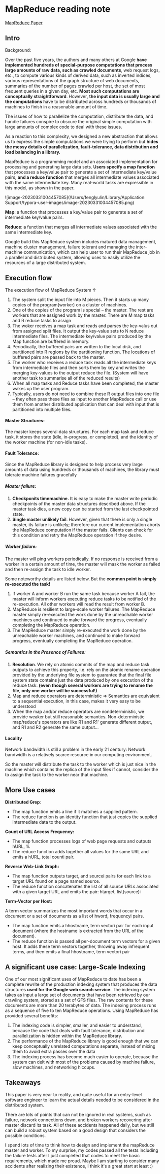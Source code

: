 

# MapReduce reading note

[MapReduce Paper](http://static.googleusercontent.com/media/research.google.com/en//archive/mapreduce-osdi04.pdf)

## Intro

Background:

Over the past five years, the authors and many others at Google **have implemented hundreds of special-purpose computations that process large amounts of raw data, such as crawled documents**, web request logs, etc., to compute various kinds of derived data, such as inverted indices, various representations of the graph structure of web documents, summaries of the number of pages crawled per host, the set of most frequent queries in a given day, etc. **Most such computations are conceptually straightforward**. However, **the input data is usually large and the computations** have to be distributed across hundreds or thousands of machines to finish in a reasonable amount of time. 

The issues of how to parallelize the computation, distribute the data, and handle failures conspire to obscure the original simple computation with large amounts of complex code to deal with these issues.

As a reaction to this complexity, we designed a new abstraction that allows us to express the simple computations we were trying to perform but **hides the messy details of parallelization, fault-tolerance, data distribution and load balancing in a library.**

MapReduce is a programming model and an associated implementation for processing and generating large data sets. **Users specify a map function** that processes a key/value pair to generate a set of intermediate key/value pairs, **and a reduce function** that merges all intermediate values associated with the same intermediate key. Many real-world tasks are expressible in this model, as shown in the paper.

![image-20230331004457085](/Users/fenglyulin/Library/Application Support/typora-user-images/image-20230331004457085.png)

**Map**: a function that processes a key/value pair to generate a set of intermediate key/value pairs.

**Reduce**: a function that merges all intermediate values associated with the same intermediate key.

Google build this MapReduce system includes matured data management, machine cluster management, failure tolerant and managing the inter-machine communication, which can help user to run their MapReduce job in a parallel and distributed system, allowing uses to easily utilize the resources of a large distributed system.

## Execution flow



The execution flow of MapReduce System ↑

1. The system split the input file into M pieces. Then it starts up many copies of the program(worker) on a cluster of machines.
2. One of the copies of the program is special – the master. The rest are workers that are assigned work by the master. There are M map tasks and R reduce tasks to assign
3. The woker receives a map task and reads and parses the key-valus out from assigned split files. It output the key-value sets to N reduce intermediate files. The intermediate key/value pairs produced by the Map function are buffered in memory.
4. Periodically, the buffered pairs are written to the local disk, and partitioned into R regions by the partitioning function. The locations of buffered pairs are passed back to the master.
5. The worker who receives a reduce task reads all the intermediate keys from intermediate files and then sorts them by key and writes the merging key-values to the output reduce the file. (System will have another task to summarise all of the reduced results)
6. When all map tasks and Reduce tasks have been completed, the master wakes up the user program.
7. Typically, users do not need to combine these R output files into one file – they often pass these files as input to another MapReduce call or use them from another distributed application that can deal with input that is partitioned into multiple files.

#### **Master Structures:**

The master keeps several data structures. For each map task and reduce task, it stores the state (idle, in-progress, or completed), and the identity of the worker machine (for non-idle tasks).

#### **Fault Tolerance:**

Since the MapReduce library is designed to help process very large amounts of data using hundreds or thousands of machines, the library must tolerate machine failures gracefully

##### **Master failure:** 

1. **Checkponits timemachine.** It is easy to make the master write periodic checkpoints of the master data structures described above. If the master task dies, a new copy can be started from the last checkpointed state. 
2. **Single master unlikely fail**. However, given that there is only a single master, its failure is unlikely; therefore our current implementation aborts the MapReduce computation if the master fails. Clients can check for this condition and retry the MapReduce operation if they desire.

##### **Worker failure:** 

The master will ping workers periodically. If no response is received from a worker in a certain amount of time, the master will mask the worker as failed and then re-assign the task to idle worker. 

Some noteworthy details are listed below. But the **common point is simply re-executed the task!** 

1. If worker A and worker B run the same task because worker A fail, the master will inform workers executing reduce tasks to be notified of the re-execution. All other workers will read the result from worker B.
2. MapReduce is resilient to large-scale worker failures. The MapReduce master simply re-executed the work done by the unreachable worker machines and continued to make forward the progress, eventually completing the MapReduce operation.
3. The MapReduce master simply re-executed the work done by the unreachable worker machines, and continued to make forward progress, eventually completing the MapReduce operation.

##### **Semantics in the Presence of Failures:**

1. **Resolution**. We rely on atomic commits of the map and reduce task outputs to achieve this property, i.e. rely on the atomic rename operation provided by the underlying file system to guarantee that the final file system state contains just the data produced by one execution of the reduce task. **(even though several workers are trying to rename the file, only one worker will be successful!)**
2. Map and reduce operators are deterministic => Semantics are equivalent to a sequential execution, in this case, makes it very easy to be understood
3. When the map and/or reduce operators are nondeterministic, we provide weaker but still reasonable semantics. Non-deterministic map/reduce's operators are like R1 and R1' generate different output, and R1 and R2 generate the same output...

#### Locality 

Network bandwidth is still a problem in the early 21 century: Network bandwidth is a relatively scarce resource in our computing environment.

So the master will distribute the task to the worker which is just nice in the machine which contains the replica of the input files if cannot, consider the to assign the task to the worker near that machine.

## More Use cases

**Distributed Grep**: 

- The map function emits a line if it matches a supplied pattern. 
- The reduce function is an identity function that just copies the supplied intermediate data to the output.

**Count of URL Access Frequency:** 

- The map function processes logs of web page requests and outputs hURL, 1i. 
- The reduce function adds together all values for the same URL and emits a hURL, total counti pair.

**Reverse Web-Link Graph:** 

- The map function outputs target, and sourcei pairs for each link to a target URL found on a page named source. 
- The reduce function concatenates the list of all source URLs associated with a given target URL and emits the pair: htarget, list(source)i

**Term-Vector per Host:** 

A term vector summarizes the most important words that occur in a document or a set of documents as a list of hword, frequencyi pairs. 

- The map function emits a hhostname, term vectori pair for each input document (where the hostname is extracted from the URL of the document). 
- The reduce function is passed all per-document term vectors for a given host. It adds these term vectors together, throwing away infrequent terms, and then emits a final hhostname, term vectori pair

## A significant use case: Large-Scale Indexing

One of our most significant uses of MapReduce to date has been a complete rewrite of the production indexing system that produces the data structures **used for the Google web search service**. The indexing system takes as input a large set of documents that have been retrieved by our crawling system, stored as a set of GFS files. The raw contents for these documents are more than 20 terabytes of data. The indexing process runs as a sequence of five to ten MapReduce operations. Using MapReduce has provided several benefits:

1. The indexing code is simpler, smaller, and easier to understand, because the code that deals with fault tolerance, distribution and parallelization is hidden within the MapReduce library.
2. The performance of the MapReduce library is good enough that we can keep conceptually unrelated computations separate, instead of mixing them to avoid extra passes over the data
3. The indexing process has become much easier to operate, becuase the system can delt with most of the problems caused by machine failure, slow machines, and networking hiccups.

## Takeaways

This paper is very near to reality, and quite useful for an entry-level software engineer to learn the actual details needed to be considered in the distributed system. 

There are lots of points that can not be ignored in real systems, such as failure, network connections down, and broken workers recovering after master discard its task. All of these accidents happened daily, but we still can build a robust system based on a good design that considers the possible conditions.

I spend lots of time to think how to design and implement the mapReduce master and worker. To my surprise, my codes passed all the tests including the failure tests after I just completed that codes to meet the basic requirements, which made me proud. Maybe I am starting to consider many accidents after realizing their existence, I think it's a great start at least :)

